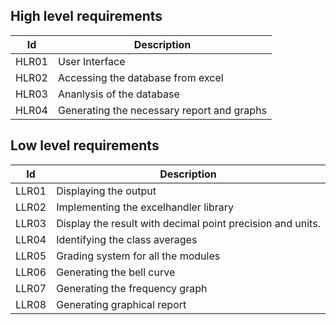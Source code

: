 
## High level requirements 

|  Id | Description |
| -----------|---------|
|HLR01| User Interface |
|HLR02|Accessing the database from excel | 
|HLR03| Ananlysis of the database |
|HLR04| Generating the necessary report and graphs |

## Low level requirements

|  Id | Description |
| -----------|---------|
 | LLR01 |Displaying the output |
| LLR02| Implementing the excelhandler library |
|LLR03|Display the result with decimal point precision and units.|
|LLR04 |Identifying the class averages |
|LLR05| Grading system for all the modules |
|LLR06| Generating the bell curve |
|LLR07| Generating the frequency graph |
|LLR08| Generating graphical report  |

